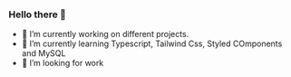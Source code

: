 ### Hello there 👋

- 🔭 I’m currently working on different projects.
- 🌱 I’m currently learning Typescript, Tailwind Css, Styled COmponents and MySQL
- 🤔 I’m looking for work


